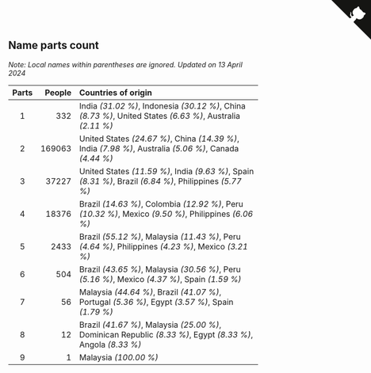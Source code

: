 ## Name parts count

*Note: Local names within parentheses are ignored.*
*Updated on 13 April 2024*

| Parts | People | Countries of origin |
| :--: | ---: | :--- |
| 1 | 332 | India *(31.02 %)*, Indonesia *(30.12 %)*, China *(8.73 %)*, United States *(6.63 %)*, Australia *(2.11 %)* |
| 2 | 169063 | United States *(24.67 %)*, China *(14.39 %)*, India *(7.98 %)*, Australia *(5.06 %)*, Canada *(4.44 %)* |
| 3 | 37227 | United States *(11.59 %)*, India *(9.63 %)*, Spain *(8.31 %)*, Brazil *(6.84 %)*, Philippines *(5.77 %)* |
| 4 | 18376 | Brazil *(14.63 %)*, Colombia *(12.92 %)*, Peru *(10.32 %)*, Mexico *(9.50 %)*, Philippines *(6.06 %)* |
| 5 | 2433 | Brazil *(55.12 %)*, Malaysia *(11.43 %)*, Peru *(4.64 %)*, Philippines *(4.23 %)*, Mexico *(3.21 %)* |
| 6 | 504 | Brazil *(43.65 %)*, Malaysia *(30.56 %)*, Peru *(5.16 %)*, Mexico *(4.37 %)*, Spain *(1.59 %)* |
| 7 | 56 | Malaysia *(44.64 %)*, Brazil *(41.07 %)*, Portugal *(5.36 %)*, Egypt *(3.57 %)*, Spain *(1.79 %)* |
| 8 | 12 | Brazil *(41.67 %)*, Malaysia *(25.00 %)*, Dominican Republic *(8.33 %)*, Egypt *(8.33 %)*, Angola *(8.33 %)* |
| 9 | 1 | Malaysia *(100.00 %)* |


<a href="https://github.com/JustinTimeCuber/wca_statistics" class="github-corner" aria-label="View source on Github"><svg width="80" height="80" viewBox="0 0 250 250" style="fill:#151513; color:#fff; position: absolute; top: 0; border: 0; right: 0;" aria-hidden="true"><path d="M0,0 L115,115 L130,115 L142,142 L250,250 L250,0 Z"></path><path d="M128.3,109.0 C113.8,99.7 119.0,89.6 119.0,89.6 C122.0,82.7 120.5,78.6 120.5,78.6 C119.2,72.0 123.4,76.3 123.4,76.3 C127.3,80.9 125.5,87.3 125.5,87.3 C122.9,97.6 130.6,101.9 134.4,103.2" fill="currentColor" style="transform-origin: 130px 106px;" class="octo-arm"></path><path d="M115.0,115.0 C114.9,115.1 118.7,116.5 119.8,115.4 L133.7,101.6 C136.9,99.2 139.9,98.4 142.2,98.6 C133.8,88.0 127.5,74.4 143.8,58.0 C148.5,53.4 154.0,51.2 159.7,51.0 C160.3,49.4 163.2,43.6 171.4,40.1 C171.4,40.1 176.1,42.5 178.8,56.2 C183.1,58.6 187.2,61.8 190.9,65.4 C194.5,69.0 197.7,73.2 200.1,77.6 C213.8,80.2 216.3,84.9 216.3,84.9 C212.7,93.1 206.9,96.0 205.4,96.6 C205.1,102.4 203.0,107.8 198.3,112.5 C181.9,128.9 168.3,122.5 157.7,114.1 C157.9,116.9 156.7,120.9 152.7,124.9 L141.0,136.5 C139.8,137.7 141.6,141.9 141.8,141.8 Z" fill="currentColor" class="octo-body"></path></svg></a><style>.github-corner:hover .octo-arm{animation:octocat-wave 560ms ease-in-out}@keyframes octocat-wave{0%,100%{transform:rotate(0)}20%,60%{transform:rotate(-25deg)}40%,80%{transform:rotate(10deg)}}@media (max-width:500px){.github-corner:hover .octo-arm{animation:none}.github-corner .octo-arm{animation:octocat-wave 560ms ease-in-out}}</style>

